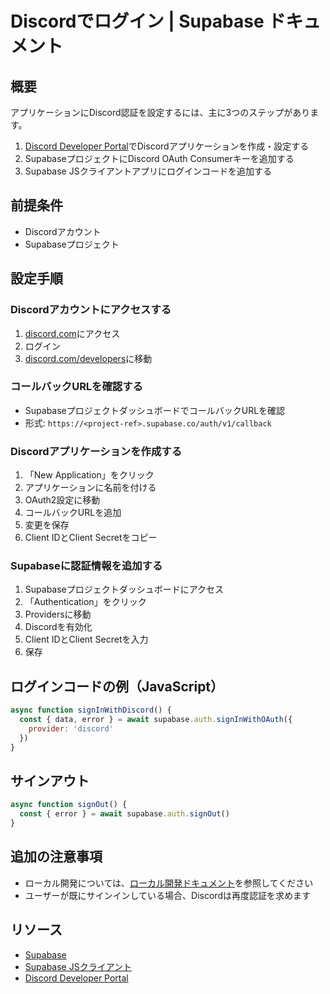# Discordでログイン | Supabase ドキュメント

## 概要

アプリケーションにDiscord認証を設定するには、主に3つのステップがあります。
1. [Discord Developer Portal](https://discord.com/developers)でDiscordアプリケーションを作成・設定する
2. SupabaseプロジェクトにDiscord OAuth Consumerキーを追加する
3. Supabase JSクライアントアプリにログインコードを追加する

## 前提条件

- Discordアカウント
- Supabaseプロジェクト

## 設定手順

### Discordアカウントにアクセスする
1. [discord.com](https://discord.com/)にアクセス
2. ログイン
3. [discord.com/developers](https://discord.com/developers)に移動

### コールバックURLを確認する
- SupabaseプロジェクトダッシュボードでコールバックURLを確認
- 形式: `https://<project-ref>.supabase.co/auth/v1/callback`

### Discordアプリケーションを作成する
1. 「New Application」をクリック
2. アプリケーションに名前を付ける
3. OAuth2設定に移動
4. コールバックURLを追加
5. 変更を保存
6. Client IDとClient Secretをコピー

### Supabaseに認証情報を追加する
1. Supabaseプロジェクトダッシュボードにアクセス
2. 「Authentication」をクリック
3. Providersに移動
4. Discordを有効化
5. Client IDとClient Secretを入力
6. 保存

## ログインコードの例（JavaScript）

```javascript
async function signInWithDiscord() {
  const { data, error } = await supabase.auth.signInWithOAuth({
    provider: 'discord'
  })
}
```

## サインアウト

```javascript
async function signOut() {
  const { error } = await supabase.auth.signOut()
}
```

## 追加の注意事項
- ローカル開発については、[ローカル開発ドキュメント](https://supabase.com/docs/guides/cli/local-development#use-auth-locally)を参照してください
- ユーザーが既にサインインしている場合、Discordは再度認証を求めます

## リソース
- [Supabase](https://supabase.com)
- [Supabase JSクライアント](https://github.com/supabase/supabase-js)
- [Discord Developer Portal](https://discord.com/developers)
